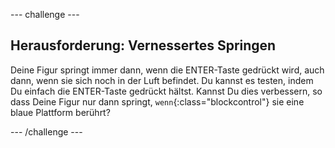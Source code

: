 --- challenge ---
## Herausforderung: Vernessertes Springen 
Deine Figur springt immer dann, wenn die ENTER-Taste gedrückt wird, auch dann, wenn sie sich noch in der Luft befindet. Du kannst es testen, indem Du einfach die ENTER-Taste gedrückt hältst. Kannst Du dies verbessern, so dass Deine Figur nur dann springt, `wenn`{:class="blockcontrol"} sie eine blaue Plattform berührt?



--- /challenge ---
